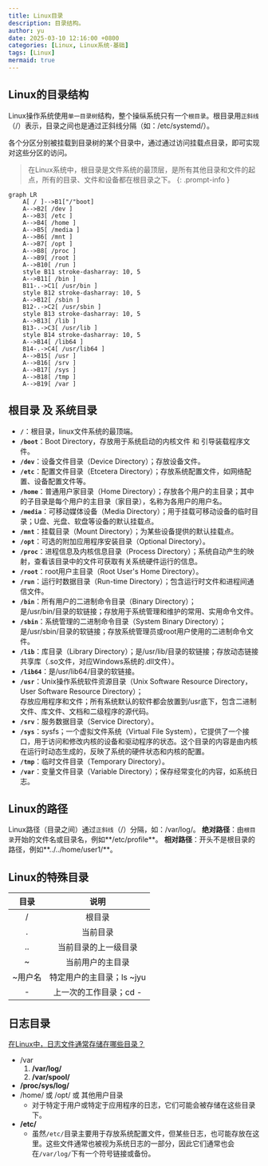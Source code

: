 ```yaml
---
title: Linux目录
description: 目录结构。
author: yu
date: 2025-03-10 12:16:00 +0800
categories: [Linux, Linux系统-基础]
tags: [Linux]
mermaid: true
---
```


## Linux的目录结构

Linux操作系统使用`单一目录树`结构，整个操纵系统只有一个`根目录`。根目录用`正斜线`（/）表示，目录之间也是通过正斜线分隔（如：/etc/systemd/）。

各个分区分别被挂载到目录树的某个目录中，通过通过访问挂载点目录，即可实现对这些分区的访问。

> 在Linux系统中，根目录是文件系统的最顶层，是所有其他目录和文件的起点，所有的目录、文件和设备都在根目录之下。
{: .prompt-info }

```mermaid
graph LR
	A[ / ]-->B1["/"boot]
	A-->B2[ /dev ]
	A-->B3[ /etc ]
	A-->B4[ /home ]
	A-->B5[ /media ]
	A-->B6[ /mnt ]
	A-->B7[ /opt ]
	A-->B8[ /proc ]
	A-->B9[ /root ]
	A-->B10[ /run ]
	style B11 stroke-dasharray: 10, 5
	A-->B11[ /bin ]
	B11-.->C1[ /usr/bin ]
	style B12 stroke-dasharray: 10, 5
	A-->B12[ /sbin ]
	B12-.->C2[ /usr/sbin ]
	style B13 stroke-dasharray: 10, 5
	A-->B13[ /lib ]
	B13-.->C3[ /usr/lib ]
	style B14 stroke-dasharray: 10, 5
	A-->B14[ /lib64 ]
	B14-.->C4[ /usr/lib64 ]
	A-->B15[ /usr ]
	A-->B16[ /srv ]
	A-->B17[ /sys ]
	A-->B18[ /tmp ]
	A-->B19[ /var ]
```

## 根目录 及 系统目录

- **`/`**：根目录，linux文件系统的最顶端。
- **`/boot`**：Boot Directory，存放用于系统启动的内核文件 和 引导装载程序文件。
- **`/dev`**：设备文件目录（Device Directory）；存放设备文件。
- **`/etc`**：配置文件目录（Etcetera Directory）；存放系统配置文件，如网络配置、设备配置文件等。
- **`/home`**：普通用户家目录（Home Directory）；存放各个用户的主目录；其中的子目录是每个用户的主目录（家目录），名称为各用户的用户名。
- **`/media`**：可移动媒体设备（Media Directory）；用于挂载可移动设备的临时目录；U盘、光盘、软盘等设备的默认挂载点。
- **`/mnt`**：挂载目录（Mount Directory）；为某些设备提供的默认挂载点。
- **`/opt`**：可选的附加应用程序安装目录（Optional Directory）。
- **`/proc`**：进程信息及内核信息目录（Process Directory）；系统自动产生的映射，查看该目录中的文件可获取有关系统硬件运行的信息。
- **`/root`**：root用户主目录（Root User's Home Directory）。
- **`/run`**：运行时数据目录（Run-time Directory）；包含运行时文件和进程间通信文件‌。
- **`/bin`**：所有用户的二进制命令目录（Binary Directory）；  
是/usr/bin/目录的软链接；存放用于系统管理和维护的常用、实用命令文件。
- **`/sbin`**：系统管理的二进制命令目录（System Binary Directory）；  
是/usr/sbin/目录的软链接；存放系统管理员或root用户使用的二进制命令文件。
- **`/lib`**：库目录（Library Directory）；是/usr/lib/目录的软链接；存放动态链接共享库（.so文件，对应Windows系统的.dll文件）。
- **`/lib64`**：是/usr/lib64/目录的软链接。
- **`/usr`**：Unix操作系统软件资源目录（Unix Software Resource Directory，User Software Resource Directory）；  
存放应用程序和文件；所有系统默认的软件都会放置到/usr底下，包含二进制文件、库文件、文档和二级程序的源代码。
- **`/srv`**：服务数据目录（Service Directory）。
- **`/sys`**：sysfs；一个虚拟文件系统（Virtual File System），它提供了一个接口，用于访问和修改内核的设备和驱动程序的状态。这个目录的内容是由内核在运行时动态生成的，反映了系统的硬件状态和内核的配置。
- **`/tmp`**：临时文件目录（Temporary Directory）。
- **`/var`**：变量文件目录（Variable Directory）；保存经常变化的内容，如系统日志。

## Linux的路径

Linux路径（目录之间）通过`正斜线`（/）分隔，如：/var/log/。
**绝对路径**：由`根目录`开始的文件名或目录名，例如**/etc/profile**。
**相对路径**：开头不是根目录的路径，例如**../../home/user1/**。

## Linux的特殊目录

| 目录 | 说明 |
|:---:|:----:|
| /       | 根目录 |
| .       | 当前目录 |
| ..      | 当前目录的上一级目录 |
| ~       | 当前用户的主目录 |
| ~用户名 | 特定用户的主目录；ls ~jyu |
| -       | 上一次的工作目录；cd - |

## 日志目录

[在Linux中，日志文件通常存储在哪些目录？](https://www.cnblogs.com/huangjiabobk/p/18172420)
* /var
   1. **/var/log/**
   2. **/var/spool/**
* **/proc/sys/log/**
* /home/ 或 /opt/ 或 其他用户目录
  - 对于特定于用户或特定于应用程序的日志，它们可能会被存储在这些目录下。
* **/etc/**
  - 虽然`/etc/`目录主要用于存放系统配置文件，但某些日志，也可能存放在这里。这些文件通常也被视为系统日志的一部分，因此它们通常也会在`/var/log/`下有一个符号链接或备份。

